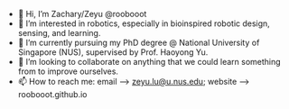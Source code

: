 - 👋 Hi, I’m Zachary/Zeyu @roobooot
- 👀 I’m interested in robotics, especially in bioinspired robotic design, sensing, and learning.
- 🌱 I’m currently pursuing my PhD degree @ National University of Singapore (NUS), supervised by Prof. Haoyong Yu.
- 💞️ I’m looking to collaborate on anything that we could learn something from to improve ourselves. 
- 📫 How to reach me: email --> zeyu.lu@u.nus.edu; website --> roobooot.github.io

<!---
roobooot/roobooot is a ✨ special ✨ repository because its `README.md` (this file) appears on your GitHub profile.
You can click the Preview link to take a look at your changes.
--->
